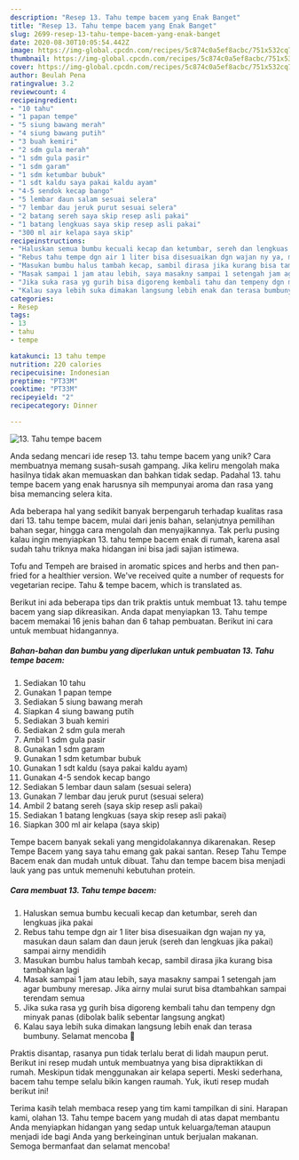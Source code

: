 ```yaml
---
description: "Resep 13. Tahu tempe bacem yang Enak Banget"
title: "Resep 13. Tahu tempe bacem yang Enak Banget"
slug: 2699-resep-13-tahu-tempe-bacem-yang-enak-banget
date: 2020-08-30T10:05:54.442Z
image: https://img-global.cpcdn.com/recipes/5c874c0a5ef8acbc/751x532cq70/13-tahu-tempe-bacem-foto-resep-utama.jpg
thumbnail: https://img-global.cpcdn.com/recipes/5c874c0a5ef8acbc/751x532cq70/13-tahu-tempe-bacem-foto-resep-utama.jpg
cover: https://img-global.cpcdn.com/recipes/5c874c0a5ef8acbc/751x532cq70/13-tahu-tempe-bacem-foto-resep-utama.jpg
author: Beulah Pena
ratingvalue: 3.2
reviewcount: 4
recipeingredient:
- "10 tahu"
- "1 papan tempe"
- "5 siung bawang merah"
- "4 siung bawang putih"
- "3 buah kemiri"
- "2 sdm gula merah"
- "1 sdm gula pasir"
- "1 sdm garam"
- "1 sdm ketumbar bubuk"
- "1 sdt kaldu saya pakai kaldu ayam"
- "4-5 sendok kecap bango"
- "5 lembar daun salam sesuai selera"
- "7 lembar dau jeruk purut sesuai selera"
- "2 batang sereh saya skip resep asli pakai"
- "1 batang lengkuas saya skip resep asli pakai"
- "300 ml air kelapa saya skip"
recipeinstructions:
- "Haluskan semua bumbu kecuali kecap dan ketumbar, sereh dan lengkuas jika pakai"
- "Rebus tahu tempe dgn air 1 liter bisa disesuaikan dgn wajan ny ya, masukan daun salam dan daun jeruk (sereh dan lengkuas jika pakai) sampai airny mendidih"
- "Masukan bumbu halus tambah kecap, sambil dirasa jika kurang bisa tambahkan lagi"
- "Masak sampai 1 jam atau lebih, saya masakny sampai 1 setengah jam agar bumbuny meresap. Jika airny mulai surut bisa dtambahkan sampai terendam semua"
- "Jika suka rasa yg gurih bisa digoreng kembali tahu dan tempeny dgn minyak panas (dibolak balik sebentar langsung angkat)"
- "Kalau saya lebih suka dimakan langsung lebih enak dan terasa bumbuny. Selamat mencoba 🤗"
categories:
- Resep
tags:
- 13
- tahu
- tempe

katakunci: 13 tahu tempe 
nutrition: 220 calories
recipecuisine: Indonesian
preptime: "PT33M"
cooktime: "PT33M"
recipeyield: "2"
recipecategory: Dinner

---
```



![13. Tahu tempe bacem](https://img-global.cpcdn.com/recipes/5c874c0a5ef8acbc/751x532cq70/13-tahu-tempe-bacem-foto-resep-utama.jpg)

Anda sedang mencari ide resep 13. tahu tempe bacem yang unik? Cara membuatnya memang susah-susah gampang. Jika keliru mengolah maka hasilnya tidak akan memuaskan dan bahkan tidak sedap. Padahal 13. tahu tempe bacem yang enak harusnya sih mempunyai aroma dan rasa yang bisa memancing selera kita.

Ada beberapa hal yang sedikit banyak berpengaruh terhadap kualitas rasa dari 13. tahu tempe bacem, mulai dari jenis bahan, selanjutnya pemilihan bahan segar, hingga cara mengolah dan menyajikannya. Tak perlu pusing kalau ingin menyiapkan 13. tahu tempe bacem enak di rumah, karena asal sudah tahu triknya maka hidangan ini bisa jadi sajian istimewa.

Tofu and Tempeh are braised in aromatic spices and herbs and then pan-fried for a healthier version. We&#39;ve received quite a number of requests for vegetarian recipe. Tahu &amp; tempe bacem, which is translated as.


Berikut ini ada beberapa tips dan trik praktis untuk membuat 13. tahu tempe bacem yang siap dikreasikan. Anda dapat menyiapkan 13. Tahu tempe bacem memakai 16 jenis bahan dan 6 tahap pembuatan. Berikut ini cara untuk membuat hidangannya.

<!--inarticleads1-->

##### Bahan-bahan dan bumbu yang diperlukan untuk pembuatan 13. Tahu tempe bacem:

1. Sediakan 10 tahu
1. Gunakan 1 papan tempe
1. Sediakan 5 siung bawang merah
1. Siapkan 4 siung bawang putih
1. Sediakan 3 buah kemiri
1. Sediakan 2 sdm gula merah
1. Ambil 1 sdm gula pasir
1. Gunakan 1 sdm garam
1. Gunakan 1 sdm ketumbar bubuk
1. Gunakan 1 sdt kaldu (saya pakai kaldu ayam)
1. Gunakan 4-5 sendok kecap bango
1. Sediakan 5 lembar daun salam (sesuai selera)
1. Gunakan 7 lembar dau jeruk purut (sesuai selera)
1. Ambil 2 batang sereh (saya skip resep asli pakai)
1. Sediakan 1 batang lengkuas (saya skip resep asli pakai)
1. Siapkan 300 ml air kelapa (saya skip)


Tempe bacem banyak sekali yang mengidolakannya dikarenakan. Resep Tempe Bacem yang saya tahu emang gak pakai santan. Resep Tahu Tempe Bacem enak dan mudah untuk dibuat. Tahu dan tempe bacem bisa menjadi lauk yang pas untuk memenuhi kebutuhan protein. 

<!--inarticleads2-->

##### Cara membuat 13. Tahu tempe bacem:

1. Haluskan semua bumbu kecuali kecap dan ketumbar, sereh dan lengkuas jika pakai
1. Rebus tahu tempe dgn air 1 liter bisa disesuaikan dgn wajan ny ya, masukan daun salam dan daun jeruk (sereh dan lengkuas jika pakai) sampai airny mendidih
1. Masukan bumbu halus tambah kecap, sambil dirasa jika kurang bisa tambahkan lagi
1. Masak sampai 1 jam atau lebih, saya masakny sampai 1 setengah jam agar bumbuny meresap. Jika airny mulai surut bisa dtambahkan sampai terendam semua
1. Jika suka rasa yg gurih bisa digoreng kembali tahu dan tempeny dgn minyak panas (dibolak balik sebentar langsung angkat)
1. Kalau saya lebih suka dimakan langsung lebih enak dan terasa bumbuny. Selamat mencoba 🤗


Praktis disantap, rasanya pun tidak terlalu berat di lidah maupun perut. Berikut ini resep mudah untuk membuatnya yang bisa dipraktikkan di rumah. Meskipun tidak menggunakan air kelapa seperti. Meski sederhana, bacem tahu tempe selalu bikin kangen raumah. Yuk, ikuti resep mudah berikut ini! 

Terima kasih telah membaca resep yang tim kami tampilkan di sini. Harapan kami, olahan 13. Tahu tempe bacem yang mudah di atas dapat membantu Anda menyiapkan hidangan yang sedap untuk keluarga/teman ataupun menjadi ide bagi Anda yang berkeinginan untuk berjualan makanan. Semoga bermanfaat dan selamat mencoba!
